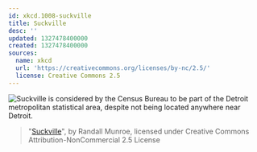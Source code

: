 ```yaml
---
id: xkcd.1008-suckville
title: Suckville
desc: ''
updated: 1327478400000
created: 1327478400000
sources:
  name: xkcd
  url: 'https://creativecommons.org/licenses/by-nc/2.5/'
  license: Creative Commons 2.5
---
```

![Suckville is considered by the Census Bureau to be part of the Detroit metropolitan statistical area, despite not being located anywhere near Detroit.](https://imgs.xkcd.com/comics/suckville.png)
> "[Suckville](https://xkcd.com/1008/)", by Randall Munroe, licensed under Creative Commons Attribution-NonCommercial 2.5 License
